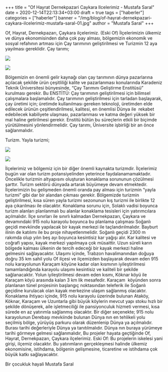 +++
title = "Of Hayrat Dernekpazari Caykara Ilcelerimiz - Mustafa Saral"
date = 2020-12-14T22:13:34+03:00
draft = true
tags = ["haberler"]
categories = ["haberler"]
banner = "/img/blog/of-hayrat-dernekpazari-caykara-ilcelerimiz-mustafa-saral-01.jpg"
author = "Mustafa Saral"
+++

Of, Hayrat, Dernekpazarı, Çaykara ilçelerimiz.
(Eski Of)
İlçelerimizin ülkemiz ve dünya ekonomisinden daha çok pay alması, bölgemizin ekonomik ve sosyal refahının artması için Çay tarımının geliştirilmesi ve Turizmin 12 aya yayılması gereklidir.
Çay tarımı;

![](/img/blog/of-hayrat-dernekpazari-caykara-ilcelerimiz-mustafa-saral-04.jpg)

![](/img/blog/of-hayrat-dernekpazari-caykara-ilcelerimiz-mustafa-saral-05.jpg)

Bölgemizin en önemli gelir kaynağı olan çay tarımının dünya pazarlarına açılacak şekilde ürün çeşitliliği kalite ve pazarlanması konularında Karadeniz Teknik Üniversitesi bünyesinde, “Çay Tarımını Geliştirme Enstitüsü” kurulması gerekir. Bu ENSTİTÜ: Çay tarımının geliştirilmesi için bilimsel çalışmalara başlamalıdır. Çay tarımının geliştirilmesi için tarladan başlayarak, çay üretimi için; üretimde kullanılması gereken teknoloji, üretimden elde edilecek ürünün çeşitlendirilmesi, kalitesi, en önemlisi Dünya ile  rekabet edebilecek kabiliyete ulaşması, pazarlanması ve katma değeri yüksek bir mal haline getirilmesi gerekir. Enstitü bütün bu süreçlerin etkili bir biçimde yürütülmesini yönlendirmelidir. Çay tarımı, Üniversite işbirliği bir an önce sağlanmalıdır.

Turizm.
Yayla turizmi;

![](/img/blog/of-hayrat-dernekpazari-caykara-ilcelerimiz-mustafa-saral-03.jpg)

![](/img/blog/of-hayrat-dernekpazari-caykara-ilcelerimiz-mustafa-saral-02.jpg)

İlçelerimiz ve bölgemiz için bir diğer önemli kaynakta turizmdir.
İlçelerimiz bugün var olan turizm potansiyelinden yeterince faydalanamamaktadır. Öncelikle turizmin altyapısını oluşturan konaklama sorununun çözülmesi şarttır. Turizm sektörü dünyada artarak büyümeye devam etmektedir.
İlçelerimizin bu gelişmeden önemli oranda pay alması için turizmin “yayla turizmi” gibi dar bir alandan çıkması gerekir. Bölgemizde turizmin geliştirilmesi, kısa süren yayla turizmi sezonunun kış turizmi ile birlikte 12 aya çıkarılması ile olacaktır.
Konaklama sorunu için, Solaklı vadisi boyunca turizm alanları planlanmalı bu alanlar konaklama tesisleri için yatırımcılara açılmalıdır.
İlçe sınırları ile sınırlı kalmadan Dernekpazarı, Çaykara ve devamındaki 915 nolu karayolu boyunca bu planlama çalışması Soğanlı geçidi mevkiinde yapılacak bir kayak merkezi ile taçlandırılmalıdır.
Bayburt ilinin de katılımı ile bu proje nihayetlenmelidir.
Soğanlı geçidi 2300 m rakımda olup yılın beş ayı boyunca kesintisiz kar yağışı alır. Kar kalitesi ve coğrafi yapısı, kayak merkezi yapılmaya çok müsaittir. Uzun süreli karın bölgede kalması ülkenin de tercih edeceği bir kayak merkezi haline gelmesini sağlayacaktır. Ulaşımı içinde, Trabzon havalimanından doğuya doğru 35 km sahil yolu Of ilçesi ve ilçemizden başlayarak devam eden 915 nolu karayolunun Karaçam köyüne kadar olan kısmının iyileştirilmesi tamamlandığında karayolu ulaşımı kesintisiz ve kaliteli bir şekilde sağlanacaktır. Yolun iyileştirilmesi devam eden kısmı, Köknar köyü ile Karaçam köyü arasında kalan 3 km lik mesafedir. Karaçam  köyünden sonra planlanan tünel projesinin başlangıç noktasından teleferik ile Soğanlı geçidine kurulacak olan kayak merkezine ulaşım sağlanmış olacaktır. Konaklama ihtiyacı içinde, 915 nolu karayolu üzerinde bulunan Ataköy, Köknar, Karaçam ve Uzuntarla gibi büyük köylerin mevcut yapı stoku hızlı bir şekilde dönüşerek, aile işletmeciliği ile pansiyonculuk hizmeti vermesi, kısa sürede en az yatırımla sağlanmış olacaktır.
Bir diğer seçenekte;
915 nolu karayolunun Derebaşı mevkiinde bulunan Dünya nın en tehlikeli yolu seçilmiş bölge, yürüyüş parkuru olarak düzenlenip Dünya ya açılmalıdır. Burası tarihi değerleriyle Dünya ya tanıtılmalıdır. Dünya nın buraya yürümeye tarihi görmeye gelmesi sağlanmalıdır,
Bu projeler hayata geçtiğinde
Of, Hayrat, Dernekpazarı, Çaykara ilçelerimiz.
Eski Of:
Bu projelerin iskelesi yani girişi, ilçemiz olacaktır. Bu yatırımların gerçekleşmesi halinde ülkemiz ekonomisine, istihdama, bölgenin gelişmesine, ticaretine ve istihdama çok büyük katkı sağlayacaktır.

Bir çocukluk hayali
Mustafa Saral

